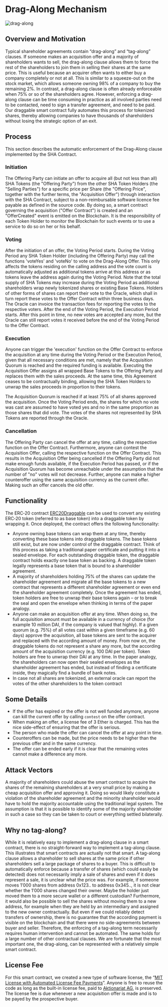 # Drag-Along Mechanism

![drag-along](https://hub.aktionariat.com/images/contracts/draggable.jpg)

## Overview and Motivation

Typical shareholder agreements contain “drag-along” and “tag-along” clauses. If someone makes an acquisition offer and a majority of shareholders wants to sell, the drag-along clause allows them to force the rest of the shareholders to join them in selling their shares at the same price. This is useful because an acquirer often wants to either buy a company completely or not at all. This is similar to a squeeze-out on the stock market, which allows someone owning 98% of a company to buy the remaining 2%. In contrast, a drag-along clause is often already enforceable when 75% or so of the shareholders agree. However, enforcing a drag-along clause can be time consuming in practice as all involved parties need to be contacted, need to sign a transfer agreement, and need to be paid. Our draggable smart contract fully automates this process for tokenized shares, thereby allowing companies to have thousands of shareholders without losing the strategic option of an exit.

## Process
This section describes the automatic enforcement of the Drag-Along clause implemented by the SHA Contract.

### Initiation
The Offering Party can initiate an offer to acquire all (but not less than all) SHA Tokens (the "Offering Party") from the other SHA Token Holders (the "Selling Parties") for a specific price per Share (the "Offering Price", together with the further terms, the "Acquisition Offer") through interaction with the SHA Contract, subject to a non-reimbursable software licence fee payable as defined in the source code. By doing so, a smart contract governing the acquisition ("Offer Contract") is created and an "OfferCreated" event is emitted on the Blockchain. It is the responsibility of each Token Holder to monitor the Blockchain for such events or to use a service to do so on her or his behalf.

### Voting
After the initiation of an offer, the Voting Period starts. During the Voting Period any SHA Token Holder (including the Offering Party) may call the functions 'voteYes' and 'voteNo' to vote on the Drag-Along Offer. This only affects the tokens residing on the calling address and the vote count is automatically adjusted as additional tokens arrive at this address or as tokens leave the address again during the Voting Period. Note that the total supply of SHA Tokens may increase during the Voting Period as additional shareholders wrap newly tokenized shares or existing Base Tokens. Holders of other forms of shares can report their vote to the Oracle, which shall in turn report these votes to the Offer Contract within three business days. The Oracle can invoice the transaction fees for reporting the votes to the respective voters. After the end of the Voting Period, the Execution Period starts. After this point in time, no new votes are accepted any more, but the Oracle can still report votes it received before the end of the Voting Period to the Offer Contract. 

### Execution
Anyone can trigger the 'execution' function on the Offer Contract to enforce the acquisition at any time during the Voting Period or the Execution Period, given that all necessary conditions are met, namely that the Acquisition Quorum is reached and the required funding is available. Executing the Acquisition Offer assigns all wrapped Base Tokens to the Offering Party and replaces them with the sales proceeds. At the same time, this Agreement ceases to be contractually binding, allowing the SHA Token Holders to unwrap the sales proceeds in proportion to their tokens.

The Acquisition Quorum is reached if at least 75% of all shares approved the acquisition. Once the Voting Period ends, the shares for which no vote was cast are assumed to have voted yes and no in the same proportion as those shares that did vote. The votes of the shares not represented by SHA Tokens are reported through the Oracle.

### Cancellation
The Offering Party can cancel the offer at any time, calling the respective function on the Offer Contract. Furthermore, anyone can contest the Acquisition Offer, calling the respective function on the Offer Contract. This results in the Acquisition Offer being cancelled if the Offering Party did not make enough funds available, if the Execution Period has passed, or if the Acquisition Quorum has become unreachable under the assumption that the number of "no" votes will not decrease.
Further, anyone can make a higher counteroffer using the same acquisition currency as the current offer. Making such an offer cancels the old offer.


## Functionality

The ERC‑20 contract [ERC20Draggable](../src/shares/draggable/ERC20Draggable.sol) can be used to convert any existing ERC‑20 token (referred to as base token) into a draggable token by wrapping it. Once deployed, the contract offers the following functionality:

- Anyone owning base tokens can wrap them at any time, thereby converting these base tokens into draggable tokens. The base tokens still exist, but are now under control of the draggable contract. Think of this process as taking a traditional paper certificate and putting it into a sealed envelope. For each outstanding draggable token, the draggable contract holds exactly one base token as backing. A draggable token legally represents a base token that is bound to a shareholder agreement.
- A majority of shareholders holding 75% of the shares can update the shareholder agreement and migrate all the base tokens to a new contract that represents a different shareholder agreement or even end the shareholder agreement completely. Once the agreement has ended, token holders are free to unwrap their base tokens again – or to break the seal and open the envelope when thinking in terms of the paper analogy.
- Anyone can make an acquisition offer at any time. When doing so, the full acquisition amount must be available in a currency of choice (for example 10 million DAI, if the company is valued that highly). If a given quorum (e.g. 75%) of all votes cast within a given timeframe (e.g. 60 days) approve the acquisition, all base tokens are sent to the acquirer and replaced with the according amount of money. From now on, the draggable tokens do not represent a share any more, but the according amount of the acquisition currency (e.g. 100 DAI per token). Token holders are free to unwrap their DAI at any time. In the paper analogy, the shareholders can now open their sealed envelopes as the shareholder agreement has ended, but instead of finding a certificate inside, they magically find a bundle of bank notes.
- In case not all shares are tokenized, an external oracle can report the votes of the other shareholders to the token contract

## Some Details

- If the offer has expired or the offer is not well funded anymore, anyone can kill the current offer by calling `contest` on the offer contract.
- When making an offer, a license fee of 3 Ether is charged. This has the nice side-effect of ensuring that the offer is serious.
- The person who made the offer can cancel the offer at any point in time.
- Counteroffers can be made, but the price needs to be higher than the previous offer and in the same currency.
- The offer can be ended early if it is clear that the remaining votes cannot make a difference any more.

## Attack Vectors

A majority of shareholders could abuse the smart contract to acquire the shares of the remaining shareholders at a very small price by making a cheap acquisition offer and approving it. Doing so
would likely constitute a violation of the shareholder agreement and the minority shareholder would have to hold the majority accountable using the traditional legal system. The assumption is that
it is possible to identify some of the majority shareholder in such a case so they can be taken to court or everything settled bilaterally.

## Why no tag-along?

While it is relatively easy to implement a drag-along clause in a smart contract, there is no straight-forward way to implement a tag-along clause. This illustrates that smart contracts are actually not that smart. A tag-along clause allows a shareholder to sell shares at the same price if other shareholders sell a large package of shares to a buyer. This is difficult to automatically enforce because a transfer of shares (which could easily be detected) does not necessarily imply a sale of shares and even if it does represent a sale, it is unclear what the price was. For example, if someone moves 1′000 shares from address 0x123.. to address 0x345.., it is not clear whether the 1′000 shares changed their owner. Maybe the holder just moved them to a more secure wallet or a different custodian? Furthermore, it would also be possible to sell the shares without moving them to a new address, for example when they are held by an intermediary and assigned to the new owner contractually. But even if we could reliably detect transfers of ownership, there is no guarantee that the according payment is visible on the blockchain and that there were no side-agreements between buyer and seller. Therefore, the enforcing of a tag-along term necessarily requires human intervention and cannot be automated. The same holds for a large number of other contractual clauses. We are fortunate that the most important one, the drag-along, can be represented with a relatively simple smart contract.

## License Fee

For this smart contract, we created a new type of software license, the “[MIT License with Automated License Fee Payments](https://github.com/aktionariat/contracts/blob/master/LICENSE)”. Anyone is free to reuse the code as long as the built-in license fee, paid to [Aktionariat AG](https://aktionariat.com/), is preserved. The license fee is due whenever a new acquisition offer is made and is to be payed by the prospective buyer.

